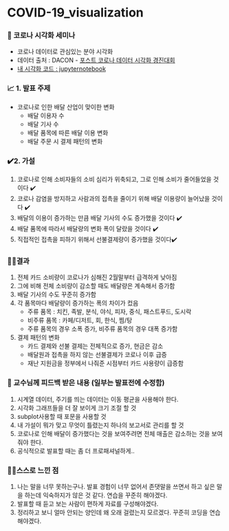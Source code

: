 # COVID-19_visualization

### 📌 코로나 시각화 세미나

  - 코로나 데이터로 관심있는 분야 시각화
  - 데이터 출처 : DACON - [포스트 코로나 데이터 시각화 경진대회](https://dacon.io/competitions/official/235618/overview/)
  - [내 시각화 코드 : jupyternotebook](https://github.com/kkyuhun94/COVID-19_visualization/blob/master/code/visualization.ipynb) 
  
### 📈 1. 발표 주제 

  - 코로나로 인한 배달 산업이 맞이한 변화
    - 배달 이용자 수
    - 배달 기사 수
    - 배달 품목에 따른 배달 이용 변화
    - 배달 주문 시 결제 패턴의 변화

### ✔️2. 가설 

  1. 코로나로 인해 소비자들의 소비 심리가 위축되고, 그로 인해 소비가 줄어들었을 것이다   ✔️
  2. 코로나 감염을 방지하고 사람과의 접촉을 줄이기 위해 배달 이용량이 늘어났을 것이다  ✔️
  3. 배달의 이용이 증가하는 만큼 배달 기사의 수도 증가했을 것이다  ✔️
  4. 배달 품목에 따라서 배달량의 변화 폭이 달랐을 것이다 ✔️
  5.  직접적인 접촉을 피하기 위해서 선불결제량이 증가했을 것이다✔️

### 🧑‍💻결과

  1. 전체 카드 소비량이 코로나가 심해진 2월말부터 급격하게 낮아짐
  2. 그에 비해 전체 소비량이 감소할 때도 배달량은 계속해서 증가함
  3. 배달 기사의 수도 꾸준히 증가함
  4. 각 품목마다 배달량이 증가하는 폭의 차이가 컸음
     - 주류 품목 : 치킨, 족발, 분식, 야식, 피자, 중식, 패스트푸드, 도시락
     - 비주류 품목 : 카페/디저트, 회, 한식, 찜/탕
     - 주류 품목의 경우 소폭 증가, 비주류 품목의 경우 대폭 증가함
  5. 결제 패턴의 변화 
     - 카드 결제와 선불 결제는 전체적으로 증가, 현금은 감소
     - 배달원과 접촉을 하지 않는 선불결제가 코로나 이후 급증
     - 재난 지원금을 정부에서 나줘준 시점부터 카드 사용량이 급증함

### 📝  교수님께 피드백 받은 내용 (일부는 발표전에 수정함)

  1. 시계열 데이터, 주기를 띄는 데이터는 이동 평균을 사용해야 한다. 
  2. 시각화 그래프들을 더 잘 보이게 크기 조절 할 것
  3. subplot사용할 때 포문을 사용할 것
  4. 내 가설이 뭐가 맞고 무엇이 틀렸는지 하나의 보고서로 관리를 할 것
  5. 코로나로 인해 배달이 증가했다는 것을 보여주려면 전체 매출은 감소하는 것을 보여줘야 한다.  
  6. 공식적으로 발표할 때는 좀 더 프로패셔널하게.. 

### 👌🏻스스로 느낀 점

  1. 나는 말을 너무 못하는구나. 발표 경험이 너무 없어서 존댓말을 쓰면서 하고 싶은 말을 하는데 익숙하지가 않은 것 같다. 연습을 꾸준히 해야겠다.
  2. 발표할 때 듣고 보는 사람이 편하게 자료를 구성해야겠다.
  3. 정리하고 보니 얼마 안되는 양인데 왜 오래 걸렸는지 모르겠다. 꾸준히 코딩을 연습해야겠다.
